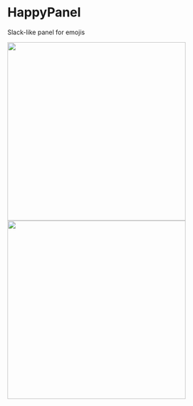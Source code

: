 # HappyPanel
Slack-like panel for emojis

<img src="https://github.com/itsmeichigo/HappyPanel/blob/master/screenshot.png?raw=true" width=400>
<img src="https://github.com/itsmeichigo/HappyPanel/blob/master/AppIcon.png?raw=true" width=400 height=400 />
